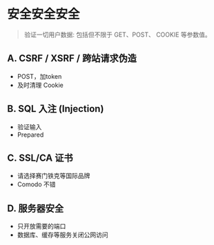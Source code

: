 # 安全安全安全

> 验证一切用户数据: 包括但不限于 GET、POST、 COOKIE 等参数值。


## A. CSRF / XSRF / 跨站请求伪造
- POST，加token
- 及时清理 Cookie

## B. SQL 入注 (Injection)
- 验证输入
- Prepared

## C. SSL/CA 证书
- 请选择赛门铁克等国际品牌
- Comodo 不错

## D. 服务器安全
- 只开放需要的端口
- 数据库、缓存等服务关闭公网访问
